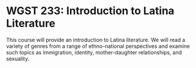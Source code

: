 # WGST 233: Introduction to Latina Literature

This course will provide an introduction to Latina literature. We will read a variety of genres from a range of ethno-national perspectives and examine such topics as immigration, identity, mother-daughter relationships, and sexuality.